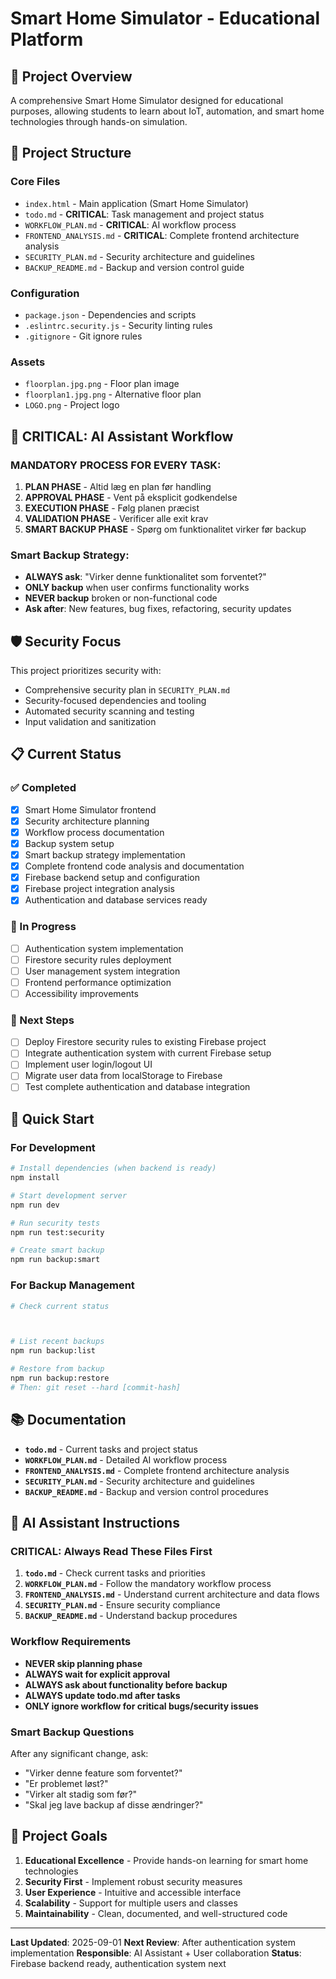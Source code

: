 # Smart Home Simulator - Educational Platform

## 🎯 Project Overview

A comprehensive Smart Home Simulator designed for educational purposes, allowing students to learn about IoT, automation, and smart home technologies through hands-on simulation.

## 📁 Project Structure

### Core Files
- `index.html` - Main application (Smart Home Simulator)
- `todo.md` - **CRITICAL**: Task management and project status
- `WORKFLOW_PLAN.md` - **CRITICAL**: AI workflow process
- `FRONTEND_ANALYSIS.md` - **CRITICAL**: Complete frontend architecture analysis
- `SECURITY_PLAN.md` - Security architecture and guidelines
- `BACKUP_README.md` - Backup and version control guide

### Configuration
- `package.json` - Dependencies and scripts
- `.eslintrc.security.js` - Security linting rules
- `.gitignore` - Git ignore rules

### Assets
- `floorplan.jpg.png` - Floor plan image
- `floorplan1.jpg.png` - Alternative floor plan
- `LOGO.png` - Project logo

## 🔄 **CRITICAL: AI Assistant Workflow**

### **MANDATORY PROCESS FOR EVERY TASK:**
1. **PLAN PHASE** - Altid læg en plan før handling
2. **APPROVAL PHASE** - Vent på eksplicit godkendelse
3. **EXECUTION PHASE** - Følg planen præcist
4. **VALIDATION PHASE** - Verificer alle exit krav
5. **SMART BACKUP PHASE** - Spørg om funktionalitet virker før backup

### **Smart Backup Strategy:**
- **ALWAYS ask**: "Virker denne funktionalitet som forventet?"
- **ONLY backup** when user confirms functionality works
- **NEVER backup** broken or non-functional code
- **Ask after**: New features, bug fixes, refactoring, security updates

## 🛡️ Security Focus

This project prioritizes security with:
- Comprehensive security plan in `SECURITY_PLAN.md`
- Security-focused dependencies and tooling
- Automated security scanning and testing
- Input validation and sanitization

## 📋 Current Status

### ✅ Completed
- [x] Smart Home Simulator frontend
- [x] Security architecture planning
- [x] Workflow process documentation
- [x] Backup system setup
- [x] Smart backup strategy implementation
- [x] Complete frontend code analysis and documentation
- [x] Firebase backend setup and configuration
- [x] Firebase project integration analysis
- [x] Authentication and database services ready

### 🔄 In Progress
- [ ] Authentication system implementation
- [ ] Firestore security rules deployment
- [ ] User management system integration
- [ ] Frontend performance optimization
- [ ] Accessibility improvements

### 📝 Next Steps
- [ ] Deploy Firestore security rules to existing Firebase project
- [ ] Integrate authentication system with current Firebase setup
- [ ] Implement user login/logout UI
- [ ] Migrate user data from localStorage to Firebase
- [ ] Test complete authentication and database integration

## 🚀 Quick Start

### For Development
```bash
# Install dependencies (when backend is ready)
npm install

# Start development server
npm run dev

# Run security tests
npm run test:security

# Create smart backup
npm run backup:smart
```

### For Backup Management
```bash
# Check current status



# List recent backups
npm run backup:list

# Restore from backup
npm run backup:restore
# Then: git reset --hard [commit-hash]
```

## 📚 Documentation

- **`todo.md`** - Current tasks and project status
- **`WORKFLOW_PLAN.md`** - Detailed AI workflow process
- **`FRONTEND_ANALYSIS.md`** - Complete frontend architecture analysis
- **`SECURITY_PLAN.md`** - Security architecture and guidelines
- **`BACKUP_README.md`** - Backup and version control procedures

## 🔧 AI Assistant Instructions

### **CRITICAL: Always Read These Files First**
1. **`todo.md`** - Check current tasks and priorities
2. **`WORKFLOW_PLAN.md`** - Follow the mandatory workflow process
3. **`FRONTEND_ANALYSIS.md`** - Understand current architecture and data flows
4. **`SECURITY_PLAN.md`** - Ensure security compliance
5. **`BACKUP_README.md`** - Understand backup procedures

### **Workflow Requirements**
- **NEVER skip planning phase**
- **ALWAYS wait for explicit approval**
- **ALWAYS ask about functionality before backup**
- **ALWAYS update todo.md after tasks**
- **ONLY ignore workflow for critical bugs/security issues**

### **Smart Backup Questions**
After any significant change, ask:
- "Virker denne feature som forventet?"
- "Er problemet løst?"
- "Virker alt stadig som før?"
- "Skal jeg lave backup af disse ændringer?"

## 🎯 Project Goals

1. **Educational Excellence** - Provide hands-on learning for smart home technologies
2. **Security First** - Implement robust security measures
3. **User Experience** - Intuitive and accessible interface
4. **Scalability** - Support for multiple users and classes
5. **Maintainability** - Clean, documented, and well-structured code

---

**Last Updated**: 2025-09-01
**Next Review**: After authentication system implementation
**Responsible**: AI Assistant + User collaboration
**Status**: Firebase backend ready, authentication system next
